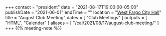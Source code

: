 +++
contact = "president"
date = "2021-08-17T19:00:00-05:00"
publishDate = "2021-06-01"
endTime = ""
location = "[West Fargo City Hall](/places/west-fargo-city-hall/)"
title = "August Club Meeting"
dates = [ "Club Meetings" ]
outputs = [ "HTML", "Calendar" ]
aliases = [ "/cal/2021/08/17/august-club-meeting/" ]
+++
{{% meeting-note %}}
